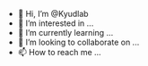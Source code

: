- 👋 Hi, I’m @Kyudlab
- 👀 I’m interested in ...
- 🌱 I’m currently learning ...
- 💞️ I’m looking to collaborate on ...
- 📫 How to reach me ...

<!---
Kyudlab/Kyudlab is a ✨ special ✨ repository because its `README.md` (this file) appears on your GitHub profile.
You can click the Preview link to take a look at your changes.
--->
